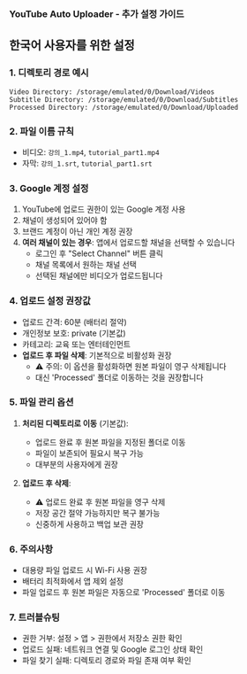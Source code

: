 ### YouTube Auto Uploader - 추가 설정 가이드

## 한국어 사용자를 위한 설정

### 1. 디렉토리 경로 예시
```
Video Directory: /storage/emulated/0/Download/Videos
Subtitle Directory: /storage/emulated/0/Download/Subtitles  
Processed Directory: /storage/emulated/0/Download/Uploaded
```

### 2. 파일 이름 규칙
- 비디오: `강의_1.mp4`, `tutorial_part1.mp4`
- 자막: `강의_1.srt`, `tutorial_part1.srt`

### 3. Google 계정 설정
1. YouTube에 업로드 권한이 있는 Google 계정 사용
2. 채널이 생성되어 있어야 함
3. 브랜드 계정이 아닌 개인 계정 권장
4. **여러 채널이 있는 경우**: 앱에서 업로드할 채널을 선택할 수 있습니다
   - 로그인 후 "Select Channel" 버튼 클릭
   - 채널 목록에서 원하는 채널 선택
   - 선택된 채널에만 비디오가 업로드됩니다

### 4. 업로드 설정 권장값
- 업로드 간격: 60분 (배터리 절약)
- 개인정보 보호: private (기본값)
- 카테고리: 교육 또는 엔터테인먼트
- **업로드 후 파일 삭제**: 기본적으로 비활성화 권장
  - ⚠️ 주의: 이 옵션을 활성화하면 원본 파일이 영구 삭제됩니다
  - 대신 'Processed' 폴더로 이동하는 것을 권장합니다

### 5. 파일 관리 옵션
1. **처리된 디렉토리로 이동** (기본값):
   - 업로드 완료 후 원본 파일을 지정된 폴더로 이동
   - 파일이 보존되어 필요시 복구 가능
   - 대부분의 사용자에게 권장

2. **업로드 후 삭제**:
   - ⚠️ 업로드 완료 후 원본 파일을 영구 삭제
   - 저장 공간 절약 가능하지만 복구 불가능
   - 신중하게 사용하고 백업 보관 권장

### 6. 주의사항
- 대용량 파일 업로드 시 Wi-Fi 사용 권장
- 배터리 최적화에서 앱 제외 설정
- 파일 업로드 후 원본 파일은 자동으로 'Processed' 폴더로 이동

### 7. 트러블슈팅
- 권한 거부: 설정 > 앱 > 권한에서 저장소 권한 확인
- 업로드 실패: 네트워크 연결 및 Google 로그인 상태 확인
- 파일 찾기 실패: 디렉토리 경로와 파일 존재 여부 확인
